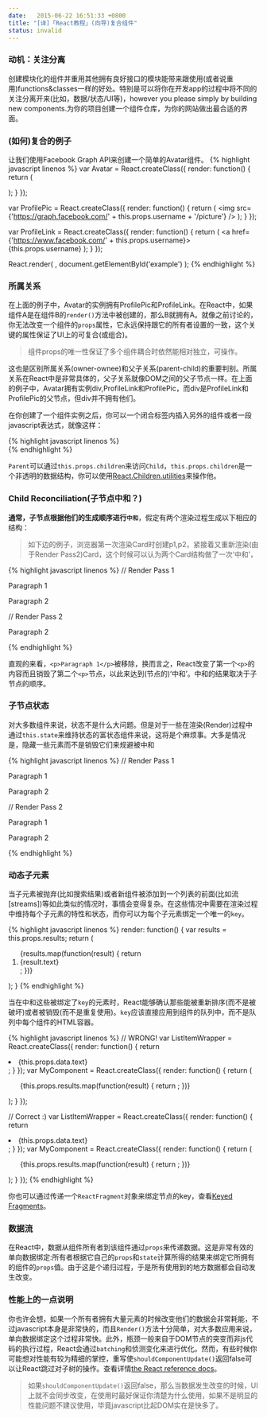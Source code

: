 ```yaml
---
date:   2015-06-22 16:51:33 +0800
title: "[译]「React教程」(向导)复合组件"
status: invalid 
---
```


### 动机：关注分离

创建模块化的组件并重用其他拥有良好接口的模块能带来跟使用(或者说重用)functions&classes一样的好处。特别是可以将你在开发app的过程中将不同的关注分离开来(比如，数据/状态/UI等)，however you please simply by building new components.为你的项目创建一个组件仓库，为你的网站做出最合适的界面。

### (如何)复合的例子

让我们使用Facebook Graph API来创建一个简单的Avatar组件。
{% highlight javascript linenos %}
var Avatar = React.createClass({
  render: function() {
    return (
      <div>
        <ProfilePic username={this.props.username} />
        <ProfileLink username={this.props.username} />
      </div>
    );
  }
});

var ProfilePic = React.createClass({
  render: function() {
    return (
      <img src={'https://graph.facebook.com/' + this.props.username + '/picture'} />
    );
  }
});

var ProfileLink = React.createClass({
  render: function() {
    return (
      <a href={'https://www.facebook.com/' + this.props.username}>
        {this.props.username}
      </a>
    );
  }
});

React.render(
  <Avatar username="pwh" />,
  document.getElementById('example')
);
{% endhighlight %}

### 所属关系

在上面的例子中，Avatar的实例拥有ProfilePic和ProfileLink。在React中，如果组件A是在组件B的```render()```方法中被创建的，那么B就拥有A。就像之前讨论的，你无法改变一个组件的```props```属性，它永远保持跟它的所有者设置的一致，这个关键的属性保证了UI上的可复合(或组合)。

> 组件props的唯一性保证了多个组件耦合时依然能相对独立，可操作。

这也是区别所属关系(owner-ownee)和父子关系(parent-child)的重要判别。所属关系在React中是非常具体的，父子关系就像DOM之间的父子节点一样。在上面的例子中，Avatar拥有实例div,ProfileLink和ProfilePic，而div是ProfileLink和ProfilePic的父节点，但div并不拥有他们。

在你创建了一个组件实例之后，你可以一个闭合标签内插入另外的组件或者一段javascript表达式，就像这样：

{% highlight javascript linenos %}
<Parent><Child /></Parent>  
{% endhighlight %}

```Parent```可以通过```this.props.children```来访问```Child```，```this.props.children```是一个非透明的数据结构，你可以使用[React.Children.utilities]()来操作他。

### Child Reconciliation(子节点中和？)

**通常，子节点根据他们的生成顺序进行```中和```**，假定有两个渲染过程生成以下相应的结构：

> 如下边的例子，浏览器第一次渲染Card时创建p1,p2，紧接着又重新渲染(由于Render Pass2)Card，这个时候可以认为两个Card结构做了一次‘中和’，

{% highlight javascript linenos %}
// Render Pass 1
<Card>
  <p>Paragraph 1</p>
  <p>Paragraph 2</p>
</Card>
// Render Pass 2
<Card>
  <p>Paragraph 2</p>
</Card> 
{% endhighlight %}

直观的来看，```<p>Paragraph 1</p>```被移除，换而言之，React改变了第一个```<p>```的内容而且销毁了第二个```<p>```节点，以此来达到(节点的)‘中和’。中和的结果取决于子节点的顺序。

### 子节点状态

对大多数组件来说，状态不是什么大问题。但是对于一些在渲染(Render)过程中通过```this.state```来维持状态的富状态组件来说，这将是个麻烦事。大多是情况是，隐藏一些元素而不是销毁它们来规避被中和

{% highlight javascript linenos %}
// Render Pass 1
<Card>
  <p>Paragraph 1</p>
  <p>Paragraph 2</p>
</Card>
// Render Pass 2
<Card>
  <p style={{display: 'none'}}>Paragraph 1</p>
  <p>Paragraph 2</p>
</Card> 
{% endhighlight %}

### 动态子元素

当子元素被抛弃(比如搜索结果)或者新组件被添加到一个列表的前面(比如流[streams])等如此类似的情况时，事情会变得复杂。在这些情况中需要在渲染过程中维持每个子元素的特性和状态，而你可以为每个子元素绑定一个唯一的```key```。

{% highlight javascript linenos %}
render: function() {
    var results = this.props.results;
    return (
      <ol>
        {results.map(function(result) {
          return <li key={result.id}>{result.text}</li>;
        })}
      </ol>
    );
  }
{% endhighlight %}

当在中和这些被绑定了```key```的元素时，React能够确认那些能被重新排序(而不是被破坏)或者被销毁(而不是重复使用)。```key```应该直接应用到组件的队列中，而不是队列中每个组件的HTML容器。

{% highlight javascript linenos %}
// WRONG!
var ListItemWrapper = React.createClass({
  render: function() {
    return <li key={this.props.data.id}>{this.props.data.text}</li>;
  }
});
var MyComponent = React.createClass({
  render: function() {
    return (
      <ul>
        {this.props.results.map(function(result) {
          return <ListItemWrapper data={result}/>;
        })}
      </ul>
    );
  }
});

// Correct :)
var ListItemWrapper = React.createClass({
  render: function() {
    return <li>{this.props.data.text}</li>;
  }
});
var MyComponent = React.createClass({
  render: function() {
    return (
      <ul>
        {this.props.results.map(function(result) {
           return <ListItemWrapper key={result.id} data={result}/>;
        })}
      </ul>
    );
  }
});
{% endhighlight %}

你也可以通过传递一个```ReactFragment```对象来绑定节点的key，查看[Keyed Fragments]()。

### 数据流

在React中，数据从组件所有者到该组件通过```props```来传递数据。这是非常有效的单向数据绑定:所有者根据它自己的```props```和```state```计算所得的结果来绑定它所拥有的组件的```props```值。由于这是个递归过程，于是所有使用到的地方数据都会自动发生改变。

### 性能上的一点说明

你也许会想，如果一个所有者拥有大量元素的时候改变他们的数据会非常耗能，不过javascript本身是非常快的，而且```Render()```方法十分简单，对大多数应用来说，单向数据绑定这个过程非常快。此外，瓶颈一般来自于DOM节点的突变而非js代码的执行过程，React会通过```batching```和侦测变化来进行优化。然而，有些时候你可能想对性能有较为精细的掌控，重写使```shouldComponentUpdate()```返回false可以让React跳过对子树的操作。查看详情[the React reference docs]()。

> 如果```shouldComponentUpdate()```返回false，那么当数据发生改变的时候，UI上就不会同步改变，在使用时最好保证你清楚为什么使用，如果不是明显的性能问题不建议使用，毕竟javascript比起DOM实在是快多了。　

